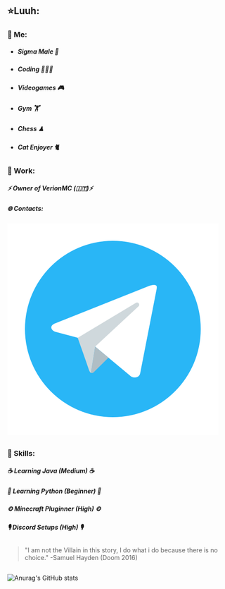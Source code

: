 ## ⭐️Luuh:

### 📌 Me:
- ##### **Sigma Male** 🧬
- ##### **Coding** 🧑🏻‍💻 
- ##### **Videogames** 🎮
- ##### **Gym** 🏋️‍
- #####  **Chess** ♟
- ##### **Cat Enjoyer** 🐈

##

### 📌 Work:
##### ⚡️ **Owner** of *VerionMC*  (🇮🇹)⚡️
##### 🌐 **Contacts:**

<a href="https://stackoverflow.com/"><img src="images/telegram.png"></img></a>

##

### 📌 Skills:
##### ☕️ Learning **Java** ___(Medium)___ ☕️
##### 🐍 Learning **Python** ***(Beginner)*** 🐍
##### ⚙️ Minecraft **Pluginner** ***(High)*** ⚙️
##### 🎙 Discord **Setups** ***(High)*** 🎙
##
> "I am not the Villain in this story, I do what i do because there is no choice." -Samuel Hayden (Doom 2016)
##

![Anurag's GitHub stats](https://github-readme-stats.vercel.app/api?username=itsluuh&count_private=true&show_icons=true&theme=github_dark)

